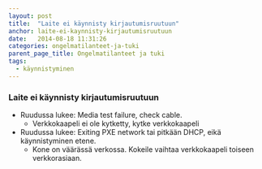 ```yaml
---
layout: post
title:  "Laite ei käynnisty kirjautumisruutuun"
anchor: laite-ei-kaynnisty-kirjautumisruutuun
date:   2014-08-18 11:31:26
categories: ongelmatilanteet-ja-tuki
parent_page_title: Ongelmatilanteet ja tuki
tags:
  - käynnistyminen
---
```


### <a name="laite-ei-kaynnisty-kirjautumisruutuun">Laite ei käynnisty kirjautumisruutuun</a>
* Ruudussa lukee: Media test failure, check cable.
  * Verkkokaapeli ei ole kytketty, kytke verkkokaapeli
* Ruudussa lukee: Exiting PXE network tai pitkään DHCP, eikä käynnistyminen etene.
  * Kone on väärässä verkossa. Kokeile vaihtaa verkkokaapeli toiseen verkkorasiaan.

